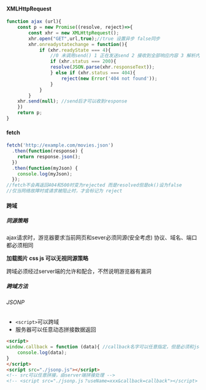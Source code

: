 #### XMLHttpRequest

```js
function ajax (url){
    const p = new Promise((resolve, reject)=>{
        const xhr = new XMLHttpRequest();
        xhr.open("GET",url,true);//true 设置异步 false同步
        xhr.onreadystatechange = function(){
            if (xhr.readyState === 4){ 
                //0 未调用send() 1 正在发送send 2 接收到全部响应内容 3 解析内容 4 完成解析，可在客户端调用
                if (xhr.status === 200){
                resolve(JSON.parse(xhr.responseText));
                } else if (xhr.status === 404){
                    reject(new Error('404 not found'));
                }
            }
        }
    xhr.send(null); //send后才可以收到response
    })
    return p;
}
```

#### fetch

```js
fetch('http://example.com/movies.json')
  .then(function(response) {
    return response.json();
  })
  .then(function(myJson) {
    console.log(myJson);
  });
//fetch不会再返回404和500时变为rejected 而是resolved但是ok()设为false
//仅当网络故障时或请求被阻止时，才会标记为 reject
```


#### 跨域

##### 同源策略

ajax请求时，游览器要求当前网页和sever必须同源(安全考虑)
协议、域名、端口都必须相同

**加载图片 css js 可以无视同源策略**

跨域必须经过server端的允许和配合，不然说明游览器有漏洞

##### 跨域方法

###### JSONP

- `<script>`可以跨域
- 服务器可以任意动态拼接数据返回

```html
<script>
window.callback = function (data){ //callback名字可以任意指定，但是必须和jsonp.js里的名字相同
    console.log(data);
}
</script>
<script src="./jsonp.js"></script>
<!-- src可以任意拼接，由server端拼接处理 -->
<!-- <script src="./jsonp.js？useName=xxx&callback=callback"></script> -->
```
